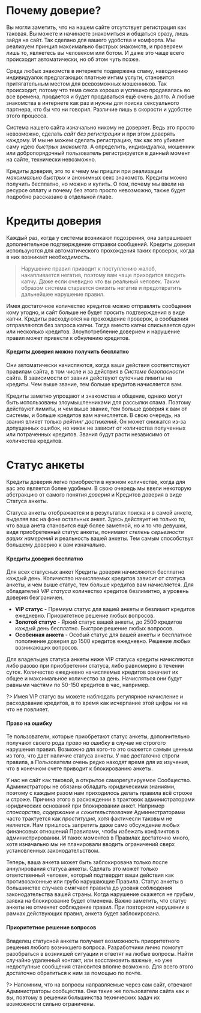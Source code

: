 # Почему доверие?

Вы могли заметить, что на нашем сайте отсутствует регистрация как таковая. Вы можете и начинаете знакомиться и общаться сразу, лишь зайдя на сайт. Так сделано для вашего удобства и комфорта. Мы реализуем принцип максимально быстрых знакомств, и проверяем лишь то, являетесь вы человеком или ботом. И даже это чаще всего происходит автоматически, но об этом чуть позже.

Среда любых знакомств в интернете подвержена спаму, наводнению индивидуалок предлагающих платные интим услуги, становится притягательным местом для всевозможных мошенников. Так происходит, потому что тема секса хорошо и успешно продавалась во все времена, продается и будет продаваться ещё очень долго. А любые знакомства в интернете как раз и нужны для поиска сексуального партнера, кто бы что ни говорил. Различие лишь в скорости и удобстве этого процесса.

Система нашего сайта изначально никому не доверяет. Ведь это просто невозможно, сделать _сайт без регистрации_ и при этом доверять каждому. И мы не можем сделать регистрацию, так как это убивает саму идею _быстрых знакомств_. А определить, индивидуалка, мошенник или добропорядочный пользователь регистрируется в данный момент на сайте, технически невозможно. 

Кредиты доверия, это то к чему мы пришли при реализации _максимально быстрых_ и анонимных секс знакомств. Кредиты можно получить бесплатно, но можно и купить. О том, почему мы ввели на ресурсе оплату и почему без этого просто невозможно, также будет подробно рассказано в отдельной главе. 
 
 
# Кредиты доверия

Каждый раз, когда у системы возникают подозрения, она запрашивает дополнительное подтверждение отправки сообщений. Кредиты доверия используются для автоматического прохождения таких проверок, когда в них возникает необходимость.

> Нарушение правил приводит к поступлению жалоб, накапливается негатив, поэтому вам чаще приходится вводить капчу. Даже если очевидно что вы реальный человек. Таким образом система старается снизить негатив и предотвратить дальнейшее нарушение правил.
  
Имея достаточное количество кредитов можно отправлять сообщения кому угодно, и сайт больше не будет просить подтверждения в виде капчи. Кредиты расходуются на прохождение проверок, а сообщения отправляются без запроса капчи. Тогда вместо капчи списывается один или несколько кредитов. Злоупотребление доверием и нарушение правил может привести к обнулению кредитов.

#### Кредиты доверия можно получить бесплатно

Они автоматически начисляются, когда ваши действия соответствуют правилам сайта, в том числе и за действия в _Системе безопасности_ сайта. В зависимости от звания действуют суточные лимиты на кредиты. Чем выше звание, тем больше кредитов начисляется вам. 

Кредиты заметно упрощают и знакомства и общение, однако могут быть использованы злоумышленниками для рассылки спама. Поэтому действуют лимиты, и чем выше звание, тем больше доверия к вам от системы, и больше кредитов вам начисляется.
В свою очередь, на звания влияет только _рейтинг достижений_. Он может снижатся из-за допущенных ошибок, но никак не зависит от количества полученных или потраченных кредитов. Звания будут расти независимо от количества кредитов.

# Статус анкеты

Кредиты доверия легко приобрести в нужном количестве, когда для вас это является более удобным. В свою очередь мы ввели некоторую абстракцию от самого понятия _доверия_ и Кредитов доверия в виде Статуса анкеты. 

Статуса анкеты отображается и в результатах поиска и в самой анкете, выделяя вас на фоне остальных анкет. Здесь действует не только то, что ваша анета становится ещё более заметной, но и то что девушки, видя приобретенный статус анкеты, понимают _степень серьезности ваших намерений_ и реальность вашей анкеты. Тем самым способствуя большему доверию к вам изначально.

#### Кредиты доверия бесплатно

Для всех статусных анкет Кредиты доверия начисляются бесплатно каждый день. Количество начисляемых кредитов зависит от статуса анкеты, и чем выше статус, тем больше кредитов вам начисляется. Для обладателей _VIP статуса_ количество кредитов безлимитно, а уровень доверия безграничен.

* **VIP статус** - Премиум статус для вашей анкеты и безлимит кредитов ежедневно. Приоритетное решение любых вопросов.
* **Золотой статус** - Яркий статус вашей анкеты, до 2500 кредитов каждый день бесплатно. Быстрое решение любых вопросов. 
* **Особенная анкета** - Особый статус для вашей анкеты и бесплатное пополнение доверия до 1500 кредитов ежедневно. Решение любых возникающих вопросов. 

Для владельцев статуса анкеты ниже VIP статуса кредиты начисляются либо разово при приобретении статуса, либо равномерно в течении суток. Количество ежедневно начисляемых кредитов означает их общее и максимальное количество за день. Начисляться они будут равными частями по 50-150 кредитов в час, например.

?> Имея VIP статус вы можете наблюдать регулярное начисление и расходование кредитов, в то время как исчерпание этой цифры ни на что не повлияет. 

#### Право на ошибку

Те пользователи, которые приобретают статус анкеты, дополнительно получают своего рода _право на ошибку_ в случае не строгого нарушения правил. Возможно для кого-то это окажется самым ценным из того, что дает наличие статуса анкеты. У нас достаточно строги правила, а Пользователи очень редко находят время для их изучения, что в конечном счете приводит к блокированию анкеты.  

У нас не сайт как таковой, а открытое саморегулируемое Сообщество. Администраторы не обязаны обладать юридическими знаниями, поэтому с каждым разом нам приходилось делать правила всё строже и строже. Причина этого в расхождении в трактовок администраторами юридических оснований при блокировании анкет. Например _спонсорство, содержание и сожительствование_ Администраторами часто трактуется как _проституция_, хотя фактичесли таковым не является. Нам пришлось запретить даже само обсуждение любых финансовых отношений Правилами, чтобы избежать конфликтов в администрировании. И таких моментов в Правилах достаточно много, хотя изначально мы не планировали вводить ограничений сверх установленных законодательством.

Теперь, ваша анкета может быть заблокирована только после аннулирования статуса анкеты. Сделать это может только ответственный человек, который подтвердит ваши действия как противозаконные или грубо нарушающие Правила. Статус анкеты в большинстве случаев смягчает правила до уровня соблюдения законодательства вашей страны. Когда нарушение окажется не грубым, заявка на блокирование будет отменена. Важно заметить, что статус анкеты не отменяет соблюдение правил. При повторном нарушении в рамках действующих правил, анкета будет заблокирована.

#### Приоритетное решение вопросов

Владелец статусной анкеты получает возможность приоритетного решения любого возникшего вопроса. Разработчики лично помогут разобраться в возникшей ситуации и ответят на любые вопросы. Найти случайно удаленный контакт, или восстановить важные, но уже недоступные сообщения становится вполне возможно. Для всего этого достаточно обратиться к ним за помощью по почте.

?> Напомним, что на вопросы направляемые через сам сайт, отвечают Администраторы сообщества. Они такие же пользователи сайта как и вы, поэтому в решении большинства технических задач их возможности сильно ограничены.


<!-- 
# К чему так усложнять?

Чаще всего, при поиске сексуального партнёра, вам хочется найти его как можно ближе к дому. И девушки считают также. Ведь если их интересуют реальные знакомства или секс, им абсолютно не интересны парни из других городов, и это логично.

> Мы за свободное общение и знакомства, но сами девушки против того, чтобы им писали парни или девушки из других городов.

Вы действительно можете писать сообщения всем подряд, однако почти всегда, если девушка отметила опцию "Только мой город", она не только не ответит вам и проигнорирует ваши сообщения, но и подаст на вас жалобу и заблокирует вас, и это важно. 

<a href="/блог/можно-не-вводить-капчу/">Капчу можно не вводить, узнайте подробности</a>
<a href="/блог/виртуальный-секс-не-интересует/">Определите, реальные встречи или виртуальный секс</a>

Отправку подобных сообщений девушки считают не желательной, и если на вас начинают поступать от них жалобы, система сайта автоматически принимает меры, предупреждая вас или действуя без предупреждения.

Мы изучили данную ситуацию и стало понятно, что девушки, которых не интересует вирт, почти всегда игнорируют сообщения от парней из других городов. А парни, игнорируют предупреждения о том, что их проигнорируют. Это сразу приводит к большому числу жалоб и блокировке этих парней на сайте.

Поэтому всё это мы делаем, чтобы предотвратить жалобы на вас. Чтобы ваше общение на сайте было приятным не только вам, но и тем, с кем вы общаетесь.
 -->
